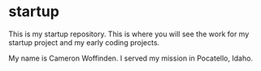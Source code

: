 # startup
This is my startup repository. 
This is where you will see the work for my startup project and my early coding projects.

My name is Cameron Woffinden. I served my mission in Pocatello, Idaho.